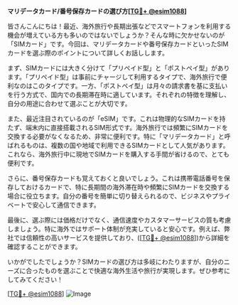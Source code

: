 **マリデータカード/番号保存カードの選び方[[TG💪+ @esim1088](https://t.me/s/esim1088)]**

皆さんこんにちは！最近、海外旅行や長期出張などでスマートフォンを利用する機会が増えている方も多いのではないでしょうか？そんな時に欠かせないのが「SIMカード」です。今回は、マリデータカードや番号保存カードといったSIMカードを選ぶ際のポイントについて詳しくお話しします。

まず、SIMカードには大きく分けて「プリペイド型」と「ポストペイ型」があります。「プリペイド型」は事前にチャージして利用するタイプで、海外旅行で便利なのはこのタイプです。一方、「ポストペイ型」は月々の請求書を基に支払いを行う方式で、国内での長期滞在時に適しています。それぞれの特徴を理解し、自分の用途に合わせて選ぶことが大切です。

また、最近注目されているのが「eSIM」です。これは物理的なSIMカードを持たず、端末内に直接搭載されるSIM形式です。海外旅行では頻繁にSIMカードを交換する必要がなくなるため、非常に便利です。特に「マリデータカード」と呼ばれるものは、複数の国や地域で利用できるSIMカードとして人気があります。これなら、海外旅行中に現地でSIMカードを購入する手間が省けるので、とても便利です。

さらに、番号保存カードも覚えておくと良いでしょう。これは携帯電話番号を保存しておけるカードで、特に長期間の海外滞在時や頻繁にSIMカードを交換する場合に役立ちます。自分の番号を簡単に切り替えられるので、ビジネスやプライベートで安心して通信できます。

最後に、選ぶ際には価格だけでなく、通信速度やカスタマーサービスの質も考慮しましょう。特に海外ではサポート体制が充実していると安心です。例えば、弊社では信頼性の高いサービスを提供しており、([[TG💪+ @esim1088](https://t.me/s/esim1088)])から詳細を確認することができます。

いかがでしたでしょうか？SIMカードの選び方は多岐にわたりますが、自分のニーズに合ったものを選ぶことで快適な海外生活や旅行が実現します。ぜひ参考にしてみてください！

[[TG💪+ @esim1088](https://t.me/s/esim1088)] ![Image](https://i.postimg.cc/Y0z9fWf4/image.png)
